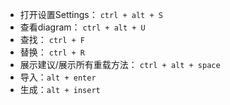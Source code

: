 + 打开设置Settings： `ctrl + alt + S`
+ 查看diagram： `ctrl + alt + U`
+ 查找： `ctrl + F`
+ 替换： `ctrl + R`
+ 展示建议/展示所有重载方法： `ctrl + alt + space`
+ 导入：`alt + enter`
+ 生成：`alt + insert`